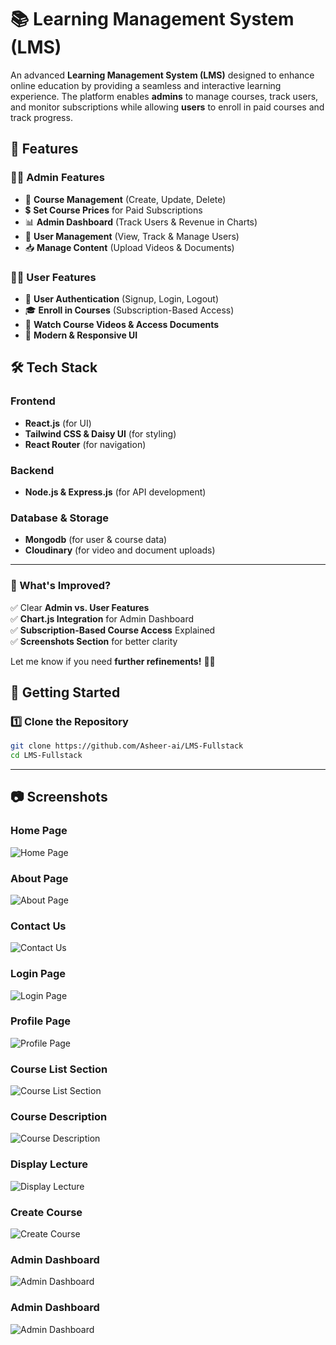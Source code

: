 # 📚 Learning Management System (LMS)


An advanced **Learning Management System (LMS)** designed to enhance online education by providing a seamless and interactive learning experience. The platform enables **admins** to manage courses, track users, and monitor subscriptions while allowing **users** to enroll in paid courses and track progress.

## 🌟 Features

### **👩‍💼 Admin Features**
- 🏫 **Course Management** (Create, Update, Delete)
- 💲 **Set Course Prices** for Paid Subscriptions
- 📊 **Admin Dashboard** (Track Users & Revenue in Charts)
- 👤 **User Management** (View, Track & Manage Users)
- 📥 **Manage Content** (Upload Videos & Documents)

### **👩‍🎓 User Features**
- 🔐 **User Authentication** (Signup, Login, Logout)
- 🎓 **Enroll in Courses** (Subscription-Based Access)
- 🎥 **Watch Course Videos & Access Documents**
- 🎨 **Modern & Responsive UI**


## 🛠️ Tech Stack

### **Frontend**
- **React.js** (for UI)
- **Tailwind CSS & Daisy UI** (for styling)
- **React Router** (for navigation)

### **Backend**
- **Node.js & Express.js** (for API development)


### **Database & Storage**
- **Mongodb** (for user & course data)
- **Cloudinary** (for video and document uploads)

---

### **🔹 What's Improved?**
✅ Clear **Admin vs. User Features**  
✅ **Chart.js Integration** for Admin Dashboard  
✅ **Subscription-Based Course Access** Explained  
✅ **Screenshots Section** for better clarity  

Let me know if you need **further refinements!** 🚀🔥

## 🚀 Getting Started

### **1️⃣ Clone the Repository**
```sh
git clone https://github.com/Asheer-ai/LMS-Fullstack
cd LMS-Fullstack
```

---
## 📷 Screenshots

### **Home Page**
![Home Page](https://github.com/Asheer-ai/LMS-Fullstack/blob/9af29c220c1eeee58ee04b3b579edf45d3c6adc4/Screenshot%202025-02-20%20172500.png)

### **About Page**
![About Page](https://github.com/Asheer-ai/LMS-Fullstack/blob/e096e9067583ef81e1344ea11294dd4e7bf927eb/Screenshot%202025-02-20%20172849.png)

### **Contact Us**
![Contact Us](https://github.com/Asheer-ai/LMS-Fullstack/blob/e096e9067583ef81e1344ea11294dd4e7bf927eb/Screenshot%202025-02-20%20172910.png)

### **Login Page**
![Login Page](https://github.com/Asheer-ai/LMS-Fullstack/blob/b8055279dbfc086e01e83232a4996985690c8dca/Screenshot%202025-02-20%20172608.png)

### **Profile Page**
![Profile Page](https://github.com/Asheer-ai/LMS-Fullstack/blob/e096e9067583ef81e1344ea11294dd4e7bf927eb/Screenshot%202025-02-20%20173004.png)

### **Course List Section**
![Course List Section](https://github.com/Asheer-ai/LMS-Fullstack/blob/ca653d4fc1710f3f3733cee34857aa4f363da7c2/Screenshot%202025-02-20%20172651.png)

### **Course Description**
![Course Description](https://github.com/Asheer-ai/LMS-Fullstack/blob/5b1860fe09b2d93c20c351e907e421cedbb74f91/Screenshot%202025-02-20%20172711.png)

### **Display Lecture**
![Display Lecture](https://github.com/Asheer-ai/LMS-Fullstack/blob/b24e430439734b838d5d60f2fff1888460133a0e/Screenshot%202025-02-20%20172725.png)

### **Create Course**
![Create Course](https://github.com/Asheer-ai/LMS-Fullstack/blob/e096e9067583ef81e1344ea11294dd4e7bf927eb/Screenshot%202025-02-20%20172828.png)

### **Admin Dashboard**
![Admin Dashboard](https://github.com/Asheer-ai/LMS-Fullstack/blob/8865aa2695184ef017edb983020cad353c35db4f/Screenshot%202025-02-20%20172747.png)

### **Admin Dashboard**
![Admin Dashboard](https://github.com/Asheer-ai/LMS-Fullstack/blob/8865aa2695184ef017edb983020cad353c35db4f/Screenshot%202025-02-20%20172800.png)
